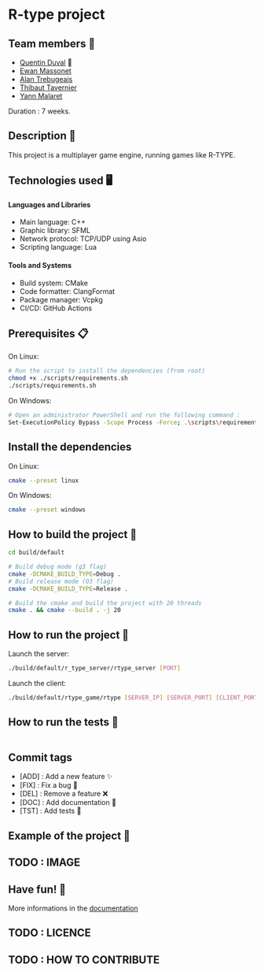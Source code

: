 # R-type project

## Team members 🤝

- [Quentin Duval](quentin1.duval@epitech.eu) 👑
- [Ewan Massonet](ewan.massonet@epitech.eu)
- [Alan Trebugeais](alan.trebugeais@epitech.eu)
- [Thibaut Tavernier](thibaut1.tavernier@epitech.eu)
- [Yann Malaret](yann.malaret@epitech.eu)

Duration : 7 weeks.

## Description 📝

This project is a multiplayer game engine, running games like R-TYPE.

## Technologies used 🖥

#### Languages and Libraries
- Main language: C++
- Graphic library: SFML
- Network protocol: TCP/UDP using Asio
- Scripting language: Lua

#### Tools and Systems
- Build system: CMake
- Code formatter: ClangFormat
- Package manager: Vcpkg
- CI/CD: GitHub Actions


## Prerequisites 📋

On Linux:
```bash
# Run the script to install the dependencies (from root)
chmod +x ./scripts/requirements.sh
./scripts/requirements.sh
```

On Windows:
```bash
# Open an administrator PowerShell and run the following command :
Set-ExecutionPolicy Bypass -Scope Process -Force; .\scripts\requirements.ps1
```

## Install the dependencies

On Linux:
```bash
cmake --preset linux
```

On Windows:
```bash
cmake --preset windows
```

## How to build the project 🔨
 
```bash
cd build/default

# Build debug mode (g3 flag)
cmake -DCMAKE_BUILD_TYPE=Debug .
# Build release mode (O3 flag)
cmake -DCMAKE_BUILD_TYPE=Release .

# Build the cmake and build the project with 20 threads
cmake . && cmake --build . -j 20

```

## How to run the project 🚀

Launch the server:
```bash
./build/default/r_type_server/rtype_server [PORT]
```

Launch the client:
```bash
./build/default/rtype_game/rtype [SERVER_IP] [SERVER_PORT] [CLIENT_PORT]
```

## How to run the tests 🧪

```bash
```

## Commit tags

- [ADD] : Add a new feature :sparkles:
- [FIX] : Fix a bug :bug:
- [DEL] : Remove a feature :x:
- [DOC] : Add documentation :book:
- [TST] : Add tests :microscope:

## Example of the project 📸

## TODO : IMAGE

## Have fun! 🎉

More informations in the [documentation](./documentation/repository_structure.md)

## TODO : LICENCE


## TODO : HOW TO CONTRIBUTE